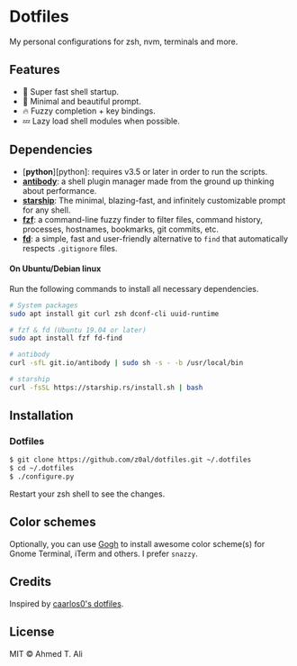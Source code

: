 # Dotfiles

My personal configurations for zsh, nvm, terminals and more.

## Features

- 🚀 Super fast shell startup.
- 💅 Minimal and beautiful prompt.
- 🔥 Fuzzy completion + key bindings.
- 💤 Lazy load shell modules when possible.

## Dependencies

- [**python**][python]: requires v3.5 or later in order to run the scripts.
- [**antibody**][antibody]: a shell plugin manager made from the ground up thinking about performance.
- [**starship**][starship]: The minimal, blazing-fast, and infinitely customizable prompt for any shell.
- [**fzf**][fzf]: a command-line fuzzy finder to filter files, command history, processes, hostnames, bookmarks, git commits, etc.
- [**fd**][fd]: a simple, fast and user-friendly alternative to `find` that automatically respects `.gitignore` files.

#### On Ubuntu/Debian linux

Run the following commands to install all necessary dependencies.

```sh
# System packages
sudo apt install git curl zsh dconf-cli uuid-runtime

# fzf & fd (Ubuntu 19.04 or later)
sudo apt install fzf fd-find

# antibody
curl -sfL git.io/antibody | sudo sh -s - -b /usr/local/bin

# starship
curl -fsSL https://starship.rs/install.sh | bash
```

## Installation

### Dotfiles

```sh
$ git clone https://github.com/z0al/dotfiles.git ~/.dotfiles
$ cd ~/.dotfiles
$ ./configure.py
```

Restart your zsh shell to see the changes.

## Color schemes

Optionally, you can use [Gogh][gogh] to install awesome color scheme(s) for Gnome Terminal, iTerm and others. I prefer `snazzy`.

## Credits

Inspired by [caarlos0's dotfiles](https://github.com/caarlos0/dotfiles).

## License

MIT © Ahmed T. Ali

[antibody]: https://getantibody.github.io
[starship]: https://starship.rs/
[fzf]: https://github.com/junegunn/fzf
[fd]: https://github.com/sharkdp/fd
[gogh]: https://mayccoll.github.io/Gogh/
